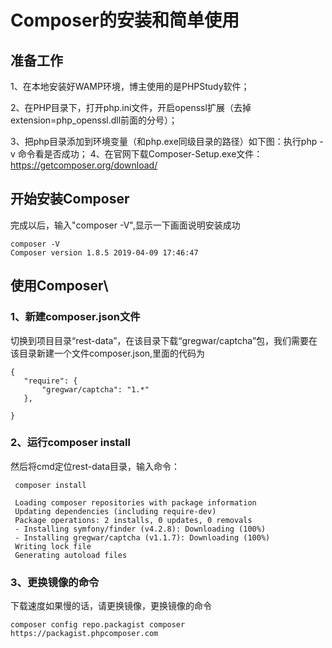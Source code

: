 
# Composer的安装和简单使用
## 准备工作        
1、在本地安装好WAMP环境，博主使用的是PHPStudy软件；

2、在PHP目录下，打开php.ini文件，开启openssl扩展（去掉extension=php_openssl.dll前面的分号）；

3、把php目录添加到环境变量（和php.exe同级目录的路径）如下图：执行php -v 命令看是否成功；
4、在官网下载Composer-Setup.exe文件：https://getcomposer.org/download/

## 开始安装Composer
 完成以后，输入"composer -V",显示一下画面说明安装成功
 ```
 composer -V
 Composer version 1.8.5 2019-04-09 17:46:47
 
 ```
## 使用Composer\
### 1、新建composer.json文件
 切换到项目目录“rest-data”，在该目录下载“gregwar/captcha”包，我们需要在该目录新建一个文件composer.json,里面的代码为
 ```
{
    "require": {
        "gregwar/captcha": "1.*"
    },
    
}
 ```
### 2、运行composer install
 然后将cmd定位rest-data目录，输入命令：
 ```
  composer install

  Loading composer repositories with package information
  Updating dependencies (including require-dev)
  Package operations: 2 installs, 0 updates, 0 removals
  - Installing symfony/finder (v4.2.8): Downloading (100%)
  - Installing gregwar/captcha (v1.1.7): Downloading (100%)
  Writing lock file
  Generating autoload files
 ```
 ### 3、更换镜像的命令
 下载速度如果慢的话，请更换镜像，更换镜像的命令
 ```
 composer config repo.packagist composer https://packagist.phpcomposer.com
 ```